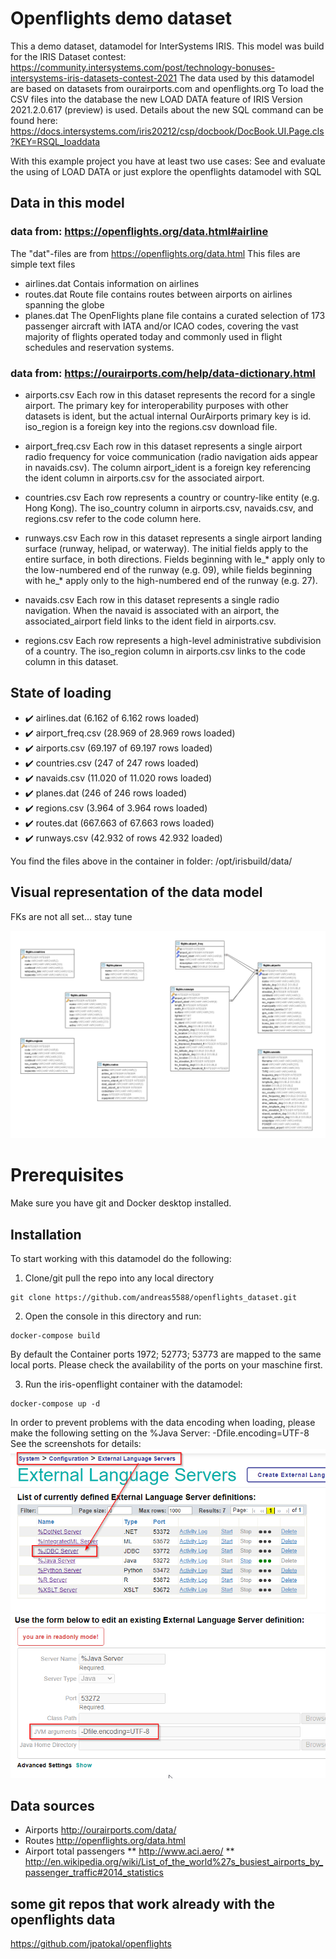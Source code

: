 # Openflights demo dataset
This a demo dataset, datamodel for InterSystems IRIS. This model was build for the IRIS Dataset contest: https://community.intersystems.com/post/technology-bonuses-intersystems-iris-datasets-contest-2021
The data used by this datamodel are based on datasets from ourairports.com and openflights.org 
To load the CSV files into the database the new LOAD DATA feature of IRIS Version 2021.2.0.617 (preview) is used. Details about the new SQL command can be found here: https://docs.intersystems.com/iris20212/csp/docbook/DocBook.UI.Page.cls?KEY=RSQL_loaddata

With this example project you have at least two use cases: 
    See and evaluate the using of LOAD DATA 
    or 
    just explore the openflights datamodel with SQL

## Data in this model

### data from: https://openflights.org/data.html#airline
The "dat"-files are from https://openflights.org/data.html This files are simple text files
* airlines.dat Contais information on airlines
* routes.dat Route file contains routes between airports on airlines spanning the globe
* planes.dat The OpenFlights plane file contains a curated selection of 173 passenger aircraft with IATA and/or ICAO codes, covering the vast majority of flights operated today and commonly used in flight schedules and reservation systems.

### data from: https://ourairports.com/help/data-dictionary.html

* airports.csv 
Each row in this dataset represents the record for a single airport. The primary key for interoperability purposes with other datasets is ident, but the actual internal OurAirports primary key is id. iso_region is a foreign key into the regions.csv download file. 

* airport_freq.csv 
Each row in this dataset represents a single airport radio frequency for voice communication (radio navigation aids appear in navaids.csv). The column airport_ident is a foreign key referencing the ident column in airports.csv for the associated airport. 
* countries.csv 
Each row represents a country or country-like entity (e.g. Hong Kong). The iso_country column in airports.csv, navaids.csv, and regions.csv refer to the code column here. 
* runways.csv 
Each row in this dataset represents a single airport landing surface (runway, helipad, or waterway). The initial fields apply to the entire surface, in both directions. Fields beginning with le_* apply only to the low-numbered end of the runway (e.g. 09), while fields beginning with he_* apply only to the high-numbered end of the runway (e.g. 27). 
* navaids.csv 
Each row in this dataset represents a single radio navigation. When the navaid is associated with an airport, the associated_airport field links to the ident field in airports.csv. 
* regions.csv 
Each row represents a high-level administrative subdivision of a country. The iso_region column in airports.csv links to the code column in this dataset. 

## State of loading

* :heavy_check_mark: airlines.dat (6.162 of 6.162 rows loaded)
* :heavy_check_mark: airport_freq.csv (28.969 of 28.969 rows loaded)
* :heavy_check_mark: airports.csv (69.197 of 69.197 rows loaded) 
* :heavy_check_mark: countries.csv (247 of 247 rows loaded)
* :heavy_check_mark: navaids.csv (11.020 of 11.020 rows loaded)
* :heavy_check_mark: planes.dat (246 of 246 rows loaded)
* :heavy_check_mark: regions.csv (3.964 of 3.964 rows loaded)
* :heavy_check_mark: routes.dat (667.663 of 67.663 rows loaded)
* :heavy_check_mark: runways.csv (42.932 of  rows 42.932 loaded)

You find the files above in the container in folder: /opt/irisbuild/data/

## Visual representation of the data model

FKs are not all set... stay tune

![all tables and row counts](/doc/datamodel.png)

# Prerequisites

Make sure you have git and Docker desktop installed.

## Installation

To start working with this datamodel do the following:

1. Clone/git pull the repo into any local directory

```shell
git clone https://github.com/andreas5588/openflights_dataset.git
```

2. Open the console in this directory and run:

```shell
docker-compose build
```

By default the Container ports 1972; 52773; 53773 are mapped to the same local ports. Please check the availability of the ports on your maschine first.

3. Run the iris-openflight container with the datamodel:

```shell
docker-compose up -d
```

In order to prevent problems with the data encoding when loading, please make the following setting on the %Java Server: -Dfile.encoding=UTF-8
See the screenshots for details:
![%Java Server Settings](/doc/change_jvm_param_for_javaserver.png)
![%Java Server Param](/doc/change_jvm_param_for_javaserver_file_encoding.png)

## Data sources

* Airports http://ourairports.com/data/
* Routes http://openflights.org/data.html
* Airport total passengers
** http://www.aci.aero/
** http://en.wikipedia.org/wiki/List_of_the_world%27s_busiest_airports_by_passenger_traffic#2014_statistics


## some git repos that work already with the openflights data
https://github.com/jpatokal/openflights